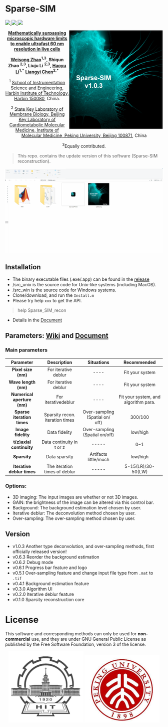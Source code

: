 # Sparse-SIM

<p align='left'>
    <a href="https://weisongzhao.github.io/Sparse-SIM/"><img src='https://img.shields.io/badge/Projects-1.0.3-brightgreen.svg' /> </a>
    <a href="https://github.com/WeisongZhao/Sparse-SIM/"><img src='https://img.shields.io/badge/Code-1.0.3-yellow.svg'/> </a>
     <a href="https://weisongzhao.github.io/"><img src='https://img.shields.io/badge/Paper-Science-red.svg' /> </a>
 </p>

<p>
<img src='sources/splash.png' align="right" width=300>
</p>



<p align='center'>
  <b> <a href="https://weisongzhao.github.io">Mathematically surpassing microscopic hardware limits to enable ultrafast 60 nm resolution in live cells</a></b>
</p>

<p align='center'>
  <b><a href="https://weisongzhao.github.io/">Weisong Zhao</a><sup>1,3</sup>, Shiqun Zhao <sup>2,3</sup>, Liuju Li <sup>2,3</sup>,
<a href="http://homepage.hit.edu.cn/lihaoyu">Haoyu Li</a><sup>1,*</sup></b>
<b><a href="http://www.imm.pku.edu.cn/kytd/rcdw/24147.htm">Liangyi Chen</a><sup>2,*</sup></b>
</p>

<p align='center'>
<sup>1</sup> <a href="http://ise.hit.edu.cn/"> School of Instrumentation Science and Engineering, Harbin Institute of Technology, Harbin 150080</a>, China. 
</p> 

<p align='center'>
<sup>2</sup> <a href="http://www.biomembrane.tsinghua.edu.cn/zh/">State Key Laboratory of Membrane Biology, Beijing Key Laboratory of Cardiometabolic Molecular Medicine, Institute of Molecular Medicine, Peking University, Beijing 100871</a>, China
</p>

<p align='center'>
<sup>3</sup>Equally contributed.
</p>

> This repo. contains the update version of this software (Sparse-SIM reconstruction).
> 
<p align='center'>
    <img src='sources/SSIM.gif' width='800'/>
</p>

## Installation
- The binary executable files (.exe/.app) can be found in the [release](https://github.com/WeisongZhao/Sparse-SIM/releases)
- /src_unix is the source code for Unix-like systems (including MacOS).
- /src_win is the source code for Windows systems.
- Clone/download, and run the `Install.m`
- Please try help `xxx` to get the API.
>help Sparse_SIM_recon

- Details in the [Document](UserManual.pdf) 

## Parameters: [Wiki](https://github.com/WeisongZhao/Sparse-SIM/wiki/) and [Document](UserManual.pdf) 

### Main parameters

| **Parameter**              | **Description**  | **Situations** | **Recommended** |
| :--------:                   | :-----:           |:----:          | :----:          |
| **Pixel size (nm)**  | For iterative deblur|   ----         |Fit your system|
| **Wave length (nm)**  | For iterative deblur|   ----         |Fit your system|
| **Numerical aperture (nm)**  | For iterativedeblur|   ----         |Fit your system, and algorithm para.|
| **Sparse iteration times**  | Sparsity recon. iteration times|Over-sampling (Spatial on/ off)|300/100|
| **Image fidelity**  | Data fidelity |Over-sampling (Spatial on/off)|low/high|
| **t(z)axial continuity**  |Data continuity in t or z |-----|0~1|
| **Sparsity**  |Data sparsity|Artifacts little/much|low/high|
| **Iterative deblur times**  |  The iteration times of deblur|-----|5-15(LR)/30-50(LW)|

### Options:
- 3D imaging: The input images are whether or not 3D images.
- GAIN: the brightness of the image can be altered via this control bar.
- Background: The background estimation level chosen by user. 
- Iterative deblur: The deconvolution method chosen by user.
- Over-sampling: The over-sampling method chosen by user. 

## Version
- v1.0.3 Another type deconvolution, and over-sampling methods, first officially released version!
- v0.6.3 Reorder the background estimation
- v0.6.2 Debug mode
- v0.6.1 Progress bar feature and logo
- v0.5.1 Over-sampling feature and change input file type from `.mat` to `.tif`
- v0.4.1 Background estimation feature
- v0.3.0 Algorithm UI
- v0.2.0 Iterative deblur feature
- v0.1.0 Sparsity reconstruction core


# License 
This software and corresponding methods can only be used for **non-commercial** use, and they are under GNU General Public License as 
published by the Free Software Foundation, version 3 of the license.
 
<p align='center'>
  <img src='sources/HIT.jpg' width='240'/>
  <img src='sources/PKU.jpg' width='240'/>
</p>